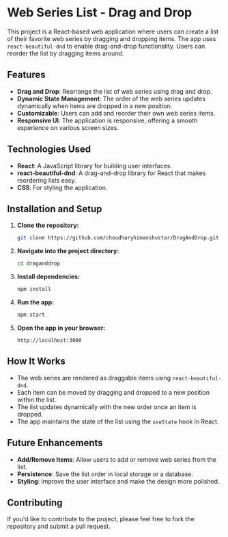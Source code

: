 # Web Series List - Drag and Drop

This project is a React-based web application where users can create a list of their favorite web series by dragging and dropping items. The app uses `react-beautiful-dnd` to enable drag-and-drop functionality. Users can reorder the list by dragging items around.

## Features

- **Drag and Drop**: Rearrange the list of web series using drag and drop.
- **Dynamic State Management**: The order of the web series updates dynamically when items are dropped in a new position.
- **Customizable**: Users can add and reorder their own web series items.
- **Responsive UI**: The application is responsive, offering a smooth experience on various screen sizes.

## Technologies Used

- **React**: A JavaScript library for building user interfaces.
- **react-beautiful-dnd**: A drag-and-drop library for React that makes reordering lists easy.
- **CSS**: For styling the application.

## Installation and Setup

1. **Clone the repository:**
    ```bash
    git clone https://github.com/choudharyhimanshustar/DragAndDrop.git
    ```

2. **Navigate into the project directory:**
    ```bash
    cd draganddrop
    ```

3. **Install dependencies:**
    ```bash
    npm install
    ```

4. **Run the app:**
    ```bash
    npm start
    ```

5. **Open the app in your browser:**
    ```
    http://localhost:3000
    ```


## How It Works

- The web series are rendered as draggable items using `react-beautiful-dnd`.
- Each item can be moved by dragging and dropped to a new position within the list.
- The list updates dynamically with the new order once an item is dropped.
- The app maintains the state of the list using the `useState` hook in React.




## Future Enhancements

- **Add/Remove Items**: Allow users to add or remove web series from the list.
- **Persistence**: Save the list order in local storage or a database.
- **Styling**: Improve the user interface and make the design more polished.

## Contributing

If you'd like to contribute to the project, please feel free to fork the repository and submit a pull request.



